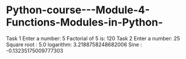 # Python-course---Module-4-Functions-Modules-in-Python-
Task 1 
Enter a number: 5
Factorial of 5 is: 120
Task 2
Enter a number: 25
Square root : 5.0
logarithm: 3.2188758248682006
Sine : -0.13235175009777303
